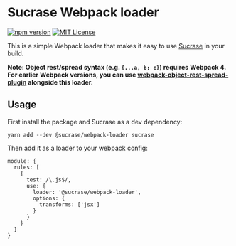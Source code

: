 # Sucrase Webpack loader

[![npm version](https://badge.fury.io/js/@sucrase%2Fwebpack-loader.svg)](https://www.npmjs.com/package/@sucrase/webpack-loader)
[![MIT License](https://img.shields.io/npm/l/express.svg?maxAge=2592000)](LICENSE)

This is a simple Webpack loader that makes it easy to use
[Sucrase](https://github.com/alangpierce/sucrase) in your build.

**Note: Object rest/spread syntax (e.g. `{...a, b: c}`) requires Webpack 4. For
earlier Webpack versions, you can use
[webpack-object-rest-spread-plugin](https://github.com/alangpierce/sucrase/tree/main/integrations/webpack-object-rest-spread-plugin)
alongside this loader.**

## Usage

First install the package and Sucrase as a dev dependency:
```
yarn add --dev @sucrase/webpack-loader sucrase
```

Then add it as a loader to your webpack config:
```
module: {
  rules: [
    {
      test: /\.js$/,
      use: {
        loader: '@sucrase/webpack-loader',
        options: {
          transforms: ['jsx']
        }
      }
    }
  ]
}
```

